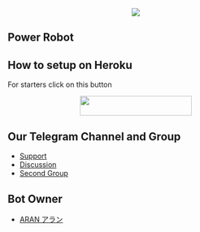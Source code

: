 <p align="center">
  <img src="https://te.legra.ph/file/b0514b25bd473a1605006.jpg">
</p>

## Power Robot 


## How to setup on Heroku 
For starters click on this button 

<p align="center"><a href="https://heroku.com/deploy?template=https://github.com/AranXSiesta/PowerRobot"> <img src="https://img.shields.io/badge/Deploy%20To%20Heroku-black?style=for-the-badge&logo=heroku" width="220" height="38.45"/></a></p>


## Our Telegram Channel and Group

* [Support](https://t.me/PowerXsupport0)
* [Discussion](https://t.me/Anime_Discussion69)
* [Second Group](https://t.me/nerdheard)

## Bot Owner
*  [ARAN アラン](https://telegram.dog/AranXSiesta)
